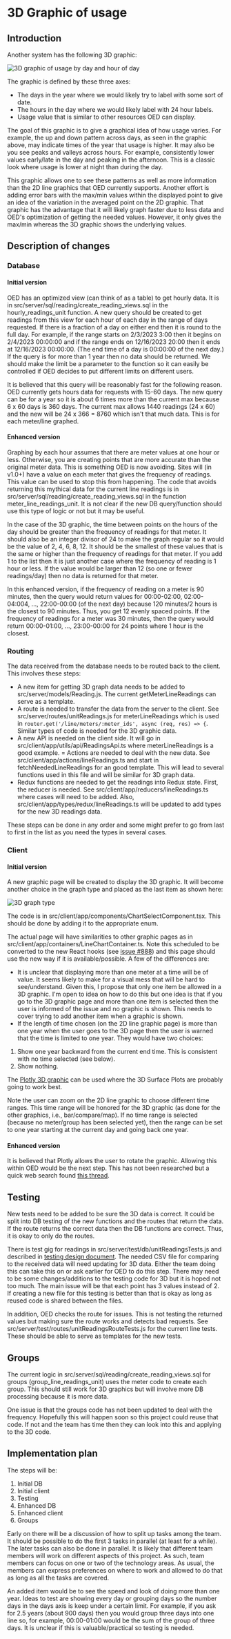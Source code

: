 # 3D Graphic of usage

## Introduction

Another system has the following 3D graphic:

![3D graphic of usage by day and hour of day](./3DOEDGraphic.png)

The graphic is defined by these three axes:

- The days in the year where we would likely try to label with some sort of date.
- The hours in the day where we would likely label with 24 hour labels.
- Usage value that is similar to other resources OED can display.

The goal of this graphic is to give a graphical idea of how usage varies. For example, the up and down pattern across days, as seen in the graphic above, may indicate times of the year that usage is higher. It may also be you see peaks and valleys across hours. For example, consistently lower values early/late in the day and peaking in the afternoon. This is a classic look where usage is lower at night than during the day.

This graphic allows one to see these patterns as well as more information than the 2D line graphics that OED currently supports. Another effort is adding error bars with the max/min values within the displayed point to give an idea of the variation in the averaged point on the 2D graphic. That graphic has the advantage that it will likely graph faster due to less data and OED's optimization of getting the needed values. However, it only gives the max/min whereas the 3D graphic shows the underlying values.

## Description of changes

### Database

#### Initial version

OED has an optimized view (can think of as a table) to get hourly data. It is in src/server/sql/reading/create_reading_views.sql in the hourly_readings_unit function. A new query should be created to get readings from this view for each hour of each day in the range of days requested. If there is a fraction of a day on either end then it is round to the full day. For example, if the range starts on 2/3/2023 3:00 then it begins on 2/4/2023 00:00:00 and if the range ends on 12/16/2023 20:00 then it ends at 12/16/2023 00:00:00. (The end time of a day is 00:00:00 of the next day.) If the query is for more than 1 year then no data should be returned. We should make the limit be a parameter to the function so it can easily be controlled if OED decides to put different limits on different users.

It is believed that this query will be reasonably fast for the following reason. OED currently gets hours data for requests with 15-60 days. The new query can be for a year so it is about 6 times more than the current max because 6 x 60 days is 360 days. The current max allows 1440 readings (24 x 60) and the new will be 24 x 366 = 8760 which isn't that much data. This is for each meter/line graphed.

#### Enhanced version

Graphing by each hour assumes that there are meter values at one hour or less. Otherwise, you are creating points that are more accurate than the original meter data. This is something OED is now avoiding. Sites will (in v1.0+) have a value on each meter that gives the frequency of readings. This value can be used to stop this from happening. The code that avoids returning this mythical data for the current line readings is in src/server/sql/reading/create_reading_views.sql in the function meter_line_readings_unit. It is not clear if the new DB query/function should use this type of logic or not but it may be useful.

In the case of the 3D graphic, the time between points on the hours of the day should be greater than the frequency of readings for that meter. It should also be an integer divisor of 24 to make the graph regular so it would be the value of 2, 4, 6, 8, 12. It should be the smallest of these values that is the same or higher than the frequency of readings for that meter. If you add 1 to the list then it is just another case where the frequency of reading is 1 hour or less. If the value would be larger than 12 (so one or fewer readings/day) then no data is returned for that meter.

In this enhanced version, if the frequency of reading on a meter is 90 minutes, then the query would return values for 00:00-02:00, 02:00-04:004, ..., 22:00-00:00 (of the next day) because 120 minutes/2 hours is the closest to 90 minutes. Thus, you get 12 evenly spaced points. If the frequency of readings for a meter was 30 minutes, then the query would return 00:00-01:00, ..., 23:00-00:00 for 24 points where 1 hour is the closest.

### Routing

The data received from the database needs to be routed back to the client. This involves these steps:

- A new item for getting 3D graph data needs to be added to src/server/models/Reading.js. The current getMeterLineReadings can serve as a template.
- A route is needed to transfer the data from the server to the client. See src/server/routes/unitReadings.js for meterLineReadings which is used in `router.get('/line/meters/:meter_ids', async (req, res) => {`. Similar types of code is needed for the 3D graphic data.
- A new API is needed on the client side. It will go in src/client/app/utils/api/ReadingsApi.ts where meterLineReadings is a good example.
= Actions are needed to deal with the new data. See src/client/app/actions/lineReadings.ts and start in fetchNeededLineReadings for an good template. This will lead to several functions used in this file and will be similar for 3D graph data.
- Redux functions are needed to get the readings into Redux state. First, the reducer is needed. See src/client/app/reducers/lineReadings.ts where cases will need to be added. Also, src/client/app/types/redux/lineReadings.ts will be updated to add types for the new 3D readings data.

These steps can be done in any order and some might prefer to go from last to first in the list as you need the types in several cases.

### Client

#### Initial version

A new graphic page will be created to display the 3D graphic. It will become another choice in the graph type and placed as the last item as shown here:

![3D graph type](./graphTypes.png)

The code is in src/client/app/components/ChartSelectComponent.tsx. This should be done by adding it to the appropriate enum.

The actual page will have similarities to other graphic pages as in src/client/app/containers/LineChartContainer.ts. Note this scheduled to be converted to the new React hooks (see [issue #888](https://github.com/OpenEnergyDashboard/OED/issues/888)) and this page should use the new way if it is available/possible. A few of the differences are:

- It is unclear that displaying more than one meter at a time will be of value. It seems likely to make for a visual mess that will be hard to see/understand. Given this, I propose that only one item be allowed in a 3D graphic. I'm open to idea on how to do this but one idea is that if you go to the 3D graphic page and more than one item is selected then the user is informed of the issue and no graphic is shown. This needs to cover trying to add another item when a graphic is shown.
- If the length of time chosen (on the 2D line graphic page) is more than one year when the user goes to the 3D page then the user is warned that the time is limited to one year. They would have two choices:

1. Show one year backward from the current end time. This is consistent with no time selected (see below).
2. Show nothing.

The [Plotly 3D graphic](https://plotly.com/javascript/3d-charts/) can be used where the 3D Surface Plots are probably going to work best.

Note the user can zoom on the 2D line graphic to choose different time ranges. This time range will be honored for the 3D graphic (as done for the other graphics, i.e., bar/compare/map). If no time range is selected (because no meter/group has been selected yet), then the range can be set to one year starting at the current day and going back one year.

#### Enhanced version

It is believed that Plotly allows the user to rotate the graphic. Allowing this within OED would be the next step. This has not been researched but a quick web search found [this thread](https://community.plotly.com/t/i-want-to-rotate-3d-surface-plot-at-the-same-time/1246).

## Testing

New tests need to be added to be sure the 3D data is correct. It could be split into DB testing of the new functions and the routes that return the data. If the route returns the correct data then the DB functions are correct. Thus, it is okay to only do the routes.

There is test gig for readings in src/server/test/db/unitReadingsTests.js and described in [testing design document](../testing/testing.md). The needed CSV file for comparing to the received data will need updating for 3D data. Either the team doing this can take this on or ask earlier for OED to do this step. There may need to be some changes/additions to the testing code for 3D but it is hoped not too much. The main issue will be that each point has 3 values instead of 2. If creating a new file for this testing is better than that is okay as long as reused code is shared between the files.

In addition, OED checks the route for issues. This is not testing the returned values but making sure the route works and detects bad requests. See src/server/test/routes/unitReadingsRouteTests.js for the current line tests. These should be able to serve as templates for the new tests.

## Groups

The current logic in src/server/sql/reading/create_reading_views.sql for groups (group_line_readings_unit) uses the meter code to create each group. This should still work for 3D graphics but will involve more DB processing because it is more data.

One issue is that the groups code has not been updated to deal with the frequency. Hopefully this will happen soon so this project could reuse that code. If not and the team has time then they can look into this and applying to the 3D code.

## Implementation plan

The steps will be:

1. Initial DB
2. Initial client
3. Testing
4. Enhanced DB
5. Enhanced client
6. Groups

Early on there will be a discussion of how to split up tasks among the team. It should be possible to do the first 3 tasks in parallel (at least for a while). The later tasks can also be done in parallel. It is likely that different team members will work on different aspects of this project. As such, team members can focus on one or two of the technology areas. As usual, the members can express preferences on where to work and allowed to do that as long as all the tasks are covered.

An added item would be to see the speed and look of doing more than one year. Ideas to test are showing every day or grouping days so the number days in the days axis is keep under a certain limit. For example, if you ask for 2.5 years (about 900 days) then you would group three days into one line so, for example, 00:00-01:00 would be the sum of the group of three days. It is unclear if this is valuable/practical so testing is needed.
